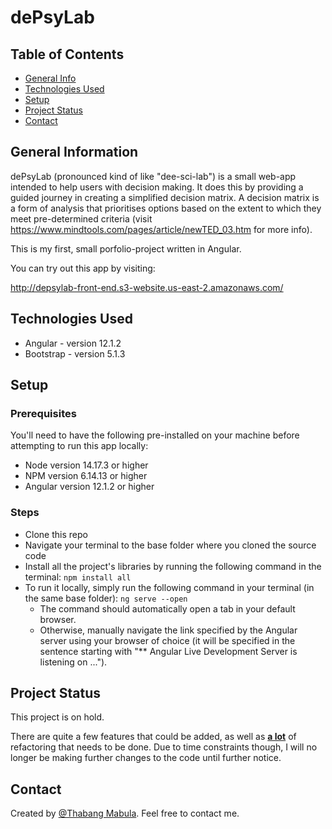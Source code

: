 # dePsyLab

## Table of Contents

- [General Info](#general-information)
- [Technologies Used](#technologies-used)
- [Setup](#setup)
- [Project Status](#project-status)
- [Contact](#contact)
<!-- * [License](#license) -->

## General Information

dePsyLab (pronounced kind of like "dee-sci-lab") is a small web-app intended to help users with decision making. It does this by providing a guided journey in creating a simplified decision matrix. A decision matrix is a form of analysis that prioritises options based on the extent to which they meet pre-determined criteria (visit https://www.mindtools.com/pages/article/newTED_03.htm for more info).

This is my first, small porfolio-project written in Angular.

You can try out this app by visiting:

http://depsylab-front-end.s3-website.us-east-2.amazonaws.com/

## Technologies Used

- Angular - version 12.1.2
- Bootstrap - version 5.1.3

## Setup

### Prerequisites

You'll need to have the following pre-installed on your machine before attempting to run this app locally:

- Node version 14.17.3 or higher
- NPM version 6.14.13 or higher
- Angular version 12.1.2 or higher

### Steps

- Clone this repo
- Navigate your terminal to the base folder where you cloned the source code
- Install all the project's libraries by running the following command in the terminal: `npm install all`
- To run it locally, simply run the following command in your terminal (in the same base folder): `ng serve --open`
  - The command should automatically open a tab in your default browser.
  - Otherwise, manually navigate the link specified by the Angular server using your browser of choice (it will be specified in the sentence starting with "\*\* Angular Live Development Server is listening on ...").

## Project Status

This project is on hold.

There are quite a few features that could be added, as well as <b><u>a lot</u></b> of refactoring that needs to be done. Due to time constraints though, I will no longer be making further changes to the code until further notice.

## Contact

Created by [@Thabang Mabula](https://github.com/Thabang-Mabula). Feel free to contact me.

<!-- Optional -->
<!-- ## License -->
<!-- This project is open source and available under the [... License](). -->

<!-- You don't have to include all sections - just the one's relevant to your project -->
